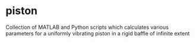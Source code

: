 piston
======

Collection of MATLAB and Python scripts which calculates various parameters for a uniformly vibrating piston in a rigid baffle of infinite extent
